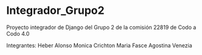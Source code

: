 # Integrador_Grupo2
Proyecto integrador de Django del Grupo 2 de la comisión 22819 de Codo a Codo 4.0

Integrantes:
Heber Alonso
Monica Crichton
Maria Fasce
Agostina Venezia
